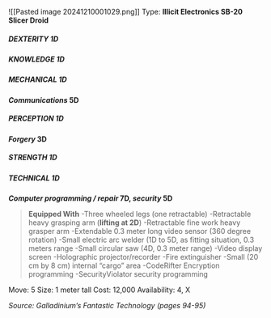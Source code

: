 ![[Pasted image 20241210001029.png]]
Type: **Illicit Electronics SB-20 Slicer Droid**
##### DEXTERITY 1D
##### KNOWLEDGE 1D
##### MECHANICAL 1D
***Communications* 5D**
##### PERCEPTION 1D
***Forgery* 3D**
##### STRENGTH 1D
##### TECHNICAL 1D
***Computer programming / repair* 7D, *security* 5D**

> **Equipped With**
> -Three wheeled legs (one retractable)
> -Retractable heavy grasping arm (**lifting at 2D**)
> -Retractable fine work heavy grasper arm
> -Extendable 0.3 meter long video sensor (360 degree rotation)
> -Small electric arc welder (1D to 5D, as fitting situation, 0.3 meters range
> -Small circular saw (4D, 0.3 meter range)
> -Video display screen
> -Holographic projector/recorder
> -Fire extinguisher
> -Small (20 cm by 8 cm) internal “cargo” area
> -CodeRifter Encryption programming
> -SecurityViolator security programming

Move: 5
Size: 1 meter tall
Cost: 12,000
Availability: 4, X

*Source: Galladinium’s Fantastic Technology (pages 94-95)*